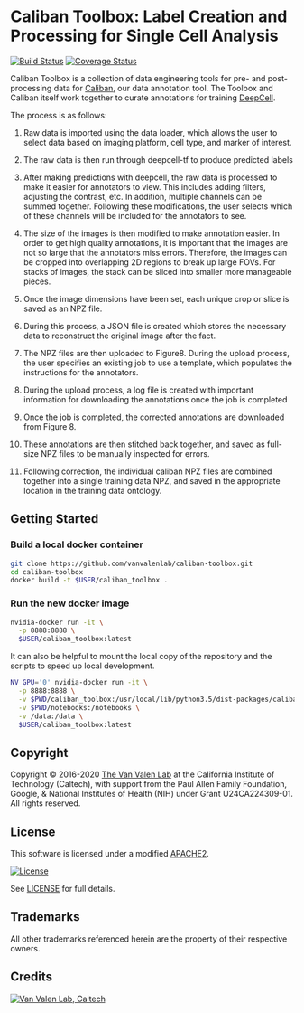 # Caliban Toolbox: Label Creation and Processing for Single Cell Analysis

[![Build Status](https://travis-ci.com/vanvalenlab/caliban-toolbox.svg?branch=master)](https://travis-ci.com/vanvalenlab/caliban-toolbox)
[![Coverage Status](https://coveralls.io/repos/github/vanvalenlab/caliban-toolbox/badge.svg?branch=master)](https://coveralls.io/github/vanvalenlab/caliban-toolbox?branch=master)

Caliban Toolbox is a collection of data engineering tools for pre- and post-processing data for [Caliban](https://github.com/vanvalenlab/caliban), our data annotation tool. The Toolbox and Caliban itself work together to curate annotations for training [DeepCell](https://github.com/vanvalenlab/deepcell-tf).

The process is as follows:

1. Raw data is imported using the data loader, which allows the user to select data based on imaging platform, cell type, and marker of interest. 

2. The raw data is then run through deepcell-tf to produce predicted labels

3. After making predictions with deepcell, the raw data is processed to make it easier for annotators to view. This includes adding filters, adjusting the contrast, etc. In addition, multiple channels can be summed together. Following these modifications, the user selects which of these channels will be included for the annotators to see.

4. The size of the images is then modified to make annotation easier. In order to get high quality annotations, it is important that the images are not so large that the annotators miss errors. Therefore, the images can be cropped into overlapping 2D regions to break up large FOVs. For stacks of images, the stack can be sliced into smaller more manageable pieces. 

5. Once the image dimensions have been set, each unique crop or slice is saved as an NPZ file.

6. During this process, a JSON file is created which stores the necessary data to reconstruct the original image after the fact.

7. The NPZ files are then uploaded to Figure8. During the upload process, the user specifies an existing job to use a template, which populates the instructions for the annotators. 

8. During the upload process, a log file is created with important information for downloading the annotations once the job is completed

9. Once the job is completed, the corrected annotations are downloaded from Figure 8.

10. These annotations are then stitched back together, and saved as full-size NPZ files to be manually inspected for errors.

11. Following correction, the individual caliban NPZ files are combined together into a single training data NPZ, and saved in the appropriate location in the training data ontology. 

## Getting Started

### Build a local docker container

```bash
git clone https://github.com/vanvalenlab/caliban-toolbox.git
cd caliban-toolbox
docker build -t $USER/caliban_toolbox .

```

### Run the new docker image

```bash
nvidia-docker run -it \
  -p 8888:8888 \
  $USER/caliban_toolbox:latest
```

It can also be helpful to mount the local copy of the repository and the scripts to speed up local development.

```bash
NV_GPU='0' nvidia-docker run -it \
  -p 8888:8888 \
  -v $PWD/caliban_toolbox:/usr/local/lib/python3.5/dist-packages/caliban_toolbox/ \
  -v $PWD/notebooks:/notebooks \
  -v /data:/data \
  $USER/caliban_toolbox:latest
```

## Copyright

Copyright © 2016-2020 [The Van Valen Lab](http://www.vanvalen.caltech.edu/) at the California Institute of Technology (Caltech), with support from the Paul Allen Family Foundation, Google, & National Institutes of Health (NIH) under Grant U24CA224309-01.  
All rights reserved.

## License

This software is licensed under a modified [APACHE2](LICENSE).

[![License](https://img.shields.io/badge/License-Apache%202.0-blue.svg)](https://opensource.org/licenses/Apache-2.0)

See [LICENSE](LICENSE) for full details.

## Trademarks

All other trademarks referenced herein are the property of their respective owners.

## Credits

[![Van Valen Lab, Caltech](https://upload.wikimedia.org/wikipedia/commons/7/75/Caltech_Logo.svg)](http://www.vanvalen.caltech.edu/)
